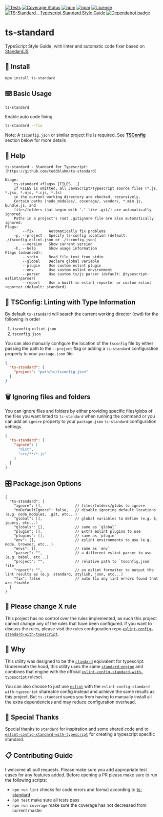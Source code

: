 [![Tests](https://github.com/toddbluhm/ts-standard/workflows/tests/badge.svg?branch=master)](https://github.com/toddbluhm/ts-standard/actions?query=workflow%3A%22tests%22)
[![Coverage Status](https://badgen.net/coveralls/c/github/toddbluhm/ts-standard)](https://coveralls.io/github/toddbluhm/ts-standard?branch=master)
[![npm](https://badgen.net/npm/v/ts-standard)](https://www.npmjs.com/package/ts-standard)
[![npm](https://badgen.net/npm/dm/ts-standard)](https://www.npmjs.com/package/ts-standard)
[![License](https://badgen.net/github/license/toddbluhm/ts-standard)](https://github.com/toddbluhm/ts-standard/blob/master/LICENSE)
[![TS-Standard - Typescript Standard Style Guide](https://badgen.net/badge/code%20style/ts-standard/blue?icon=typescript)](https://github.com/toddbluhm/ts-standard)
[![Dependabot badge](https://badgen.net/dependabot/toddbluhm/ts-standard?icon=dependabot)](https://dependabot.com/)

# ts-standard

TypeScript Style Guide, with linter and automatic code fixer based on [StandardJS](https://standardjs.com/)

## 💾 Install

`npm install ts-standard`

## ⌨️ Basic Usage

```sh
ts-standard
```

Enable auto code fixing

```sh
ts-standard --fix
```

Note: A `tsconfig.json` or similar project file is required. See
**[TSConfig](https://github.com/toddbluhm/ts-standard#-tsconfig-linting-with-type-information)**
section below for more details

## 📜 Help

```text
ts-standard - Standard for Typescript! (https://github.com/toddbluhm/ts-standard)

Usage:
    ts-standard <flags> [FILES...]
    If FILES is omitted, all JavaScript/Typescript source files (*.js, *.jsx, *.mjs, *.cjs, *.ts)
    in the current working directory are checked, recursively.
    Certain paths (node_modules/, coverage/, vendor/, *.min.js, bundle.js, and
    files/folders that begin with '.' like .git/) are automatically ignored.
    Paths in a project's root .gitignore file are also automatically ignored.
Flags:
        --fix       Automatically fix problems
    -p, --project   Specify ts-config location (default: ./tsconfig.eslint.json or ./tsconfig.json)
        --version   Show current version
    -h, --help      Show usage information
Flags (advanced):
        --stdin     Read file text from stdin
        --global    Declare global variable
        --plugin    Use custom eslint plugin
        --env       Use custom eslint environment
        --parser    Use custom ts/js parser (default: @typescript-eslint/parser)
        --report    Use a built-in eslint reporter or custom eslint reporter (default: standard)
```

## 🧬 TSConfig: Linting with Type Information

By default `ts-standard` will search the current working director (cwd) for the following in order

1. `tsconfig.eslint.json`
2. `tsconfig.json`

You can also manually configure the location of the `tsconfig` file by either passing the path to
the `--project` flag or adding a `ts-standard` configuration property to your `package.json` file.

```json
{
  "ts-standard": {
    "project": "path/to/tsconfig.json"
  }
}
```

## 🗑 Ignoring files and folders

You can ignore files and folders by either providing specific files/globs of the files you want linted
to `ts-standard` when running the command or you can add an `ignore` property to your `package.json`
`ts-standard` configuration settings.

```json
{
  "ts-standard": {
    "ignore": [
      "dist",
      "src/**/*.js"
    ]
  }
}
```

## 🎛 Package.json Options

```jsonc
{
  "ts-standard": {
    "ignore": [],               // files/folders/globs to ignore
    "noDefaultIgnore": false,   // disable ignoring default locations (e.g. node_modules, .git, etc...)
    "global": [],               // global variables to define (e.g. $, jquery, etc...)
    "globals": [],              // same as `global`
    "plugin": [],               // Extra eslint plugins to use
    "plugins": [],              // same as `plugin`
    "env": [],                  // eslint environments to use (e.g. node, browser, etc...)
    "envs": [],                 // same as `env`
    "parser": "",               // a different eslint parser to use (e.g. babel, etc...)
    "project": "",              // relative path to `tsconfig.json` file
    "report": "",               // an eslint formatter to output the lint results as (e.g. standard, stylish, json, etc...)
    "fix": false                // auto fix any lint errors found that are fixable
  }
}
```

## 🚫 Please change X rule

This project has no control over the rules implemented, as such this project cannot change any of the
rules that have been configured. If you want to discuss the rules, please visit the rules configuration repo
[`eslint-config-standard-with-typescript`](https://github.com/standard/eslint-config-standard-with-typescript).

## 🧙 Why

This utility was designed to be the [`standard`](https://github.com/standard/standard) equivalent for typescript.
Underneath the hood, this utility uses the same [`standard-engine`](https://github.com/standard/standard-engine)
and combines that engine with the official
[`eslint-config-standard-with-typescript`](https://github.com/standard/eslint-config-standard-with-typescript)
ruleset.

You can also choose to just use [`eslint`](https://github.com/eslint/eslint) with the
`eslint-config-standard-with-typescript` shareable config instead and achieve the same results as
this project. But `ts-standard` saves you from having to manually install all the extra dependencies
and may reduce configuration overhead.

## 🎉 Special Thanks

Special thanks to [`standard`](https://github.com/standard/standard) for inspiration and some shared code and
to [`eslint-config-standard-with-typescript`](https://github.com/standard/eslint-config-standard-with-typescript) for
creating a typescript specific standard.

## 📋 Contributing Guide

I welcome all pull requests. Please make sure you add appropriate test cases for any features
added. Before opening a PR please make sure to run the following scripts:

- `npm run lint` checks for code errors and format according to [ts-standard](https://github.com/toddbluhm/ts-standard)
- `npm test` make sure all tests pass
- `npm run coverage` make sure the coverage has not decreased from current master
